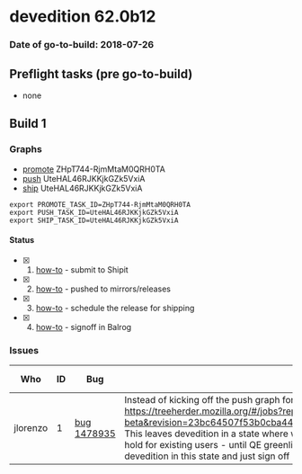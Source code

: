 # devedition 62.0b12

### Date of go-to-build: 2018-07-26

## Preflight tasks (pre go-to-build)
- none

## Build 1  

### Graphs
* [promote](https://tools.taskcluster.net/push-inspector/#/ZHpT744-RjmMtaM0QRH0TA) ZHpT744-RjmMtaM0QRH0TA
* [push](https://tools.taskcluster.net/push-inspector/#/UteHAL46RJKKjkGZk5VxiA) UteHAL46RJKKjkGZk5VxiA
* [ship](https://tools.taskcluster.net/push-inspector/#/UteHAL46RJKKjkGZk5VxiA) UteHAL46RJKKjkGZk5VxiA
```
export PROMOTE_TASK_ID=ZHpT744-RjmMtaM0QRH0TA
export PUSH_TASK_ID=UteHAL46RJKKjkGZk5VxiA
export SHIP_TASK_ID=UteHAL46RJKKjkGZk5VxiA
```


#### Status
- [x] 1.  [how-to](https://wiki.mozilla.org/Release:Release_Automation_on_Mercurial:Starting_a_Release#Submit_to_Ship_It)  - submit to Shipit
- [x] 2.  [how-to](https://github.com/mozilla-releng/releasewarrior-2.0/blob/master/docs/release-promotion/desktop/howto.md#push-artifacts-to-releases-directory)  - pushed to mirrors/releases
- [x] 3.  [how-to](https://github.com/mozilla-releng/releasewarrior-2.0/blob/master/docs/release-promotion/desktop/howto.md#ship-the-release)  - schedule the release for shipping
- [x] 4.  [how-to](https://github.com/mozilla-releng/releasewarrior-2.0/blob/master/docs/release-promotion/desktop/howto.md#obtain-sign-offs-for-changes)  - signoff in Balrog

### Issues
| Who                 | ID               | Bug                                                                 | Description                | Resolved                | Future Threat                |
| ------------------- | ---------------- | ------------------------------------------------------------------- | -------------------------- | ----------------------- | ---------------------------- |
| jlorenzo  | 1 | [bug 1478935](https://bugzil.la/1478935)        | Instead of kicking off the push graph for devedition 62.0b12, the ship one was started https://treeherder.mozilla.org/#/jobs?repo=mozilla-beta&revision=23bc64507f53b0cba44c72f72539716adcf02d68&selectedJob=190452585. This leaves devedition in a state where we let new users install b12, but updates are still on hold for existing users - until QE greenlights the build. :jcristau from relman was okay to let devedition in this state and just sign off balrog when the build is done | False | True |

